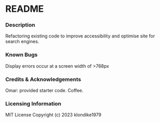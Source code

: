 # README

### Description
Refactoring existing code to improve accessibility and optimise site for search engines.

### Known Bugs
Display errors occur at a screen width of >768px

### Credits & Acknowledgements
Omar: provided starter code.
Coffee.


### Licensing Information
MIT License
Copyright (c) 2023 klondike1979